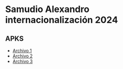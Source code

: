 # Samudio Alexandro internacionalización 2024



## APKS

- [Archivo 1](./carpeta/internacionalizacion.apk)
- [Archivo 2](./carpeta/archivo2.txt)
- [Archivo 3](./carpeta/archivo3.txt)
